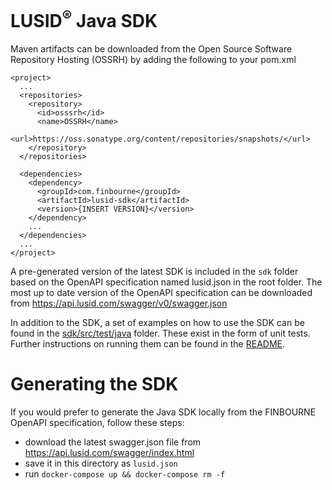 # LUSID<sup>®</sup> Java SDK

Maven artifacts can be downloaded from the Open Source Software Repository Hosting (OSSRH) by adding the following to your pom.xml

```
<project>
  ...
  <repositories>
    <repository>
      <id>osssrh</id>
      <name>OSSRH</name>
      <url>https://oss.sonatype.org/content/repositories/snapshots/</url>
    </repository>
  </repositories>

  <dependencies>
    <dependency>
      <groupId>com.finbourne</groupId>
      <artifactId>lusid-sdk</artifactId>
      <version>{INSERT VERSION}</version>
    </dependency>
    ...
  </dependencies>
  ...
</project>
```

 A pre-generated version of the latest SDK is included in the `sdk` folder based on the OpenAPI specification named lusid.json in the root folder. The most up to date version of the OpenAPI specification can be downloaded from https://api.lusid.com/swagger/v0/swagger.json

In addition to the SDK, a set of examples on how to use the SDK can be found in the [sdk/src/test/java](https://github.com/finbourne/lusid-sdk-java/tree/master/sdk/src/test/java) folder. These exist in the form of unit tests. Further instructions on running them can be found in the [README](https://github.com/finbourne/lusid-sdk-java/blob/master/sdk/tests.md).

# Generating the SDK

If you would prefer to generate the Java SDK locally from the FINBOURNE OpenAPI specification, follow these steps:
  * download the latest swagger.json file from https://api.lusid.com/swagger/index.html
  * save it in this directory as `lusid.json`
  * run `docker-compose up && docker-compose rm -f`
